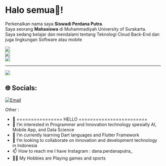 # Halo semua👋! 
Perkenalkan nama saya **Siswadi Perdana Putra**.\
Saya seorang **Mahasiswa** di Muhammadiyah University of Surakarta.\
Saya sedang belajar dan mendalami tentang Teknologi Cloud Back-End dan juga lingkungan Software atau mobile
 
![](https://github-readme-stats.vercel.app/api?username=Siswadi24&theme=react&hide_border=false&include_all_commits=false&count_private=false)<br/>
![](https://github-readme-streak-stats.herokuapp.com/?user=Siswadi24&theme=react&hide_border=false)<br/>
![](https://github-readme-stats.vercel.app/api/top-langs/?username=Siswadi24&theme=react&hide_border=false&include_all_commits=false&count_private=false&layout=compact)

---
[![](https://visitcount.itsvg.in/api?id=Siswadi24&icon=0&color=0)](https://visitcount.itsvg.in)


## 🌐 Socials:
[![Email](https://img.shields.io/badge/linktree-%23E4405F.svg?logo=linktree&logoColor=white)](https://linktr.ee/BangPutra32?fbclid=PAAaZxbUYCtzULkKMWDruyHpPhDua6nujDUQ06SXuuX4D6Ja6TYSBQO4q9bHM)









 Other :
 - 👋 ================ HELLO ========================
- 👀 I’m interested in Programmer and Innovation technology spesially AI, Mobile App, and Data Science
- 🌱 I’m currently learning Dart languages and Flutter Framework
- 💞️ I’m looking to collaborate on Innovation and development technology in Indonesia
- 📫 How to reach me I have Instagram : dana.perdanaputra_
- 🧑‍💻 My Hobbies are Playing games and sports

<!---
Siswadi24/Siswadi24 is a ✨ special ✨ repository because its `README.md` (this file) appears on your GitHub profile.
You can click the Preview link to take a look at your changes.
--->
